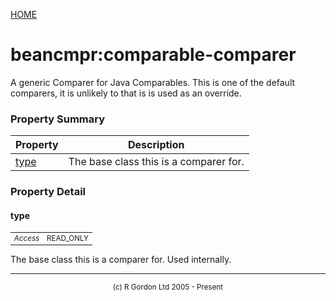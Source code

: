 [HOME](../../../../README.md)
# beancmpr:comparable-comparer

A generic Comparer for Java Comparables. This is
one of the default comparers, it is unlikely to that is is
used as an override.

### Property Summary

| Property | Description |
| -------- | ----------- |
| [type](#propertytype) | The base class this is a comparer for. | 


### Property Detail
#### type <a name="propertytype"></a>

<table style='font-size:smaller'>
      <tr><td><i>Access</i></td><td>READ_ONLY</td></tr>
</table>

The base class this is a comparer for.
Used internally.


-----------------------

<div style='font-size: smaller; text-align: center;'>(c) R Gordon Ltd 2005 - Present</div>

